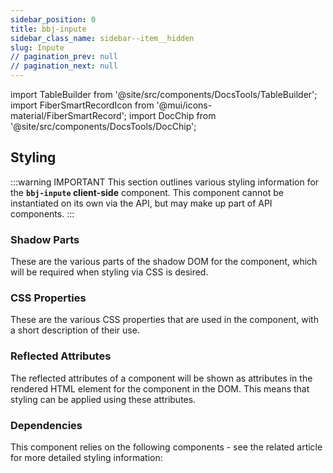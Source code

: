 ```yaml
---
sidebar_position: 0
title: bbj-inpute
sidebar_class_name: sidebar--item__hidden
slug: Inpute
// pagination_prev: null
// pagination_next: null
---
```


import TableBuilder from '@site/src/components/DocsTools/TableBuilder';
import FiberSmartRecordIcon from '@mui/icons-material/FiberSmartRecord';
import DocChip from '@site/src/components/DocsTools/DocChip';

<DocChip tooltipText="This component will render with a shadow DOM, an API built into the browser that facilitates encapsulation." label="Shadow" target="_blank" clickable={false} iconName='shadow' />

<DocChip tooltipText="The name of the web component that will render in the DOM." label="bbj-inpute" clickable={false} iconName='code'/>

## Styling

:::warning IMPORTANT
This section outlines various styling information for the **`bbj-inpute` client-side** component. This component cannot be instantiated on its own via the API, but may make up part of API components.
:::

### Shadow Parts
These are the various parts of the shadow DOM for the component, which will be required when styling via CSS is desired.
<TableBuilder tag='bbj-inpute' table="parts"/>

### CSS Properties

  These are the various CSS properties that are used in the component, with a short description of their use.
  
  <TableBuilder tag='bbj-inpute' table="properties"/>

### Reflected Attributes

  The reflected attributes of a component will be shown as attributes in the rendered HTML element for the component in the DOM. This means that styling can be applied using these attributes.
  
  <TableBuilder tag='bbj-inpute' table="reflects"/>

### Dependencies

  This component relies on the following components - see the related article for more detailed styling information:
  
  <TableBuilder tag='bbj-inpute' table="dependencies"/>
